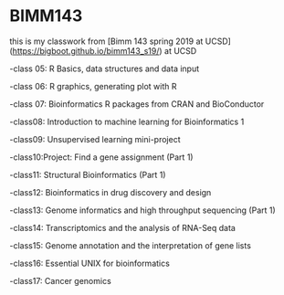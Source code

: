 # BIMM143

this is my classwork from [Bimm 143 spring 2019 at UCSD] (https://bigboot.github.io/bimm143_s19/) at UCSD

-class 05: R Basics, data structures and data input

-class 06: R graphics, generating plot with R

-class 07: Bioinformatics R packages from CRAN and BioConductor 

-class08: Introduction to machine learning for Bioinformatics 1

-class09: Unsupervised learning mini-project

-class10:Project: Find a gene assignment (Part 1) 

-class11: Structural Bioinformatics (Part 1) 

-class12: Bioinformatics in drug discovery and design

-class13: Genome informatics and high throughput sequencing (Part 1) 

-class14: Transcriptomics and the analysis of RNA-Seq data 

-class15: Genome annotation and the interpretation of gene lists 

-class16: Essential UNIX for bioinformatics 

-class17: Cancer genomics 


